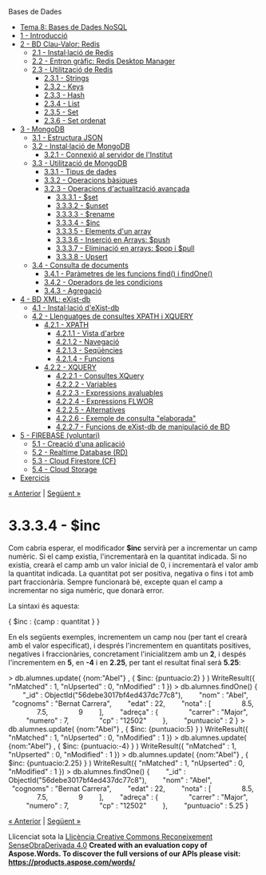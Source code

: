 Bases de Dades

- [Tema 8: Bases de Dades NoSQL](index.md)
- [1 - Introducció](1__introducci.md)
- [2 - BD Clau-Valor: Redis](2__bd_clauvalor_redis.md) 
  - [2.1 - Instal·lació de Redis](21__installaci_de_redis.md)
  - [2.2 - Entron gràfic: Redis Desktop Manager](22__entron_grfic_redis_desktop_manager.md)
  - [2.3 - Utilització de Redis](23__utilitzaci_de_redis.md) 
    - [2.3.1 - Strings](231__strings.md)
    - [2.3.2 - Keys](232__keys.md)
    - [2.3.3 - Hash](233__hash.md)
    - [2.3.4 - List](234__list.md)
    - [2.3.5 - Set](235__set.md)
    - [2.3.6 - Set ordenat](236__set_ordenat.md)
- [3 - MongoDB](3__mongodb.md) 
  - [3.1 - Estructura JSON](31__estructura_json.md)
  - [3.2 - Instal·lació de MongoDB](32__installaci_de_mongodb.md) 
    - [3.2.1 - Connexió al servidor de l'Institut](321__connexi_al_servidor_de_linstitut.md)
  - [3.3 - Utilització de MongoDB](33__utilitzaci_de_mongodb.md) 
    - [3.3.1 - Tipus de dades](331__tipus_de_dades.md)
    - [3.3.2 - Operacions bàsiques](332__operacions_bsiques.md)
    - [3.2.3 - Operacions d'actualització avançada](323__operacions_dactualitzaci_avanada.md) 
      - [3.3.3.1 - $set](3331__set.md)
      - [3.3.3.2 - $unset](3332__unset.md)
      - [3.3.3.3 - $rename](3333__rename.md)
      - [3.3.3.4 - $inc](3334__inc.md)
      - [3.3.3.5 - Elements d'un array](3335__elements_dun_array.md)
      - [3.3.3.6 - Inserció en Arrays: $push](3336__inserci_en_arrays_push.md)
      - [3.3.3.7 - Eliminació en arrays: $pop i $pull](3337__eliminaci_en_arrays_pop_i_pull.md)
      - [3.3.3.8 - Upsert](3338__upsert.md)
  - [3.4 - Consulta de documents](34__consulta_de_documents.md) 
    - [3.4.1 - Paràmetres de les funcions find() i findOne()](341__parmetres_de_les_funcions_find_i_findone.md)
    - [3.4.2 - Operadors de les condicions](342__operadors_de_les_condicions.md)
    - [3.4.3 - Agregació](343__agregaci.md)
- [4 - BD XML: eXist-db](4__bd_xml_existdb.md) 
  - [4.1 - Instal·lació d'eXist-db](41__installaci_dexistdb.md)
  - [4.2 - Llenguatges de consultes XPATH i XQUERY](42__llenguatges_de_consultes_xpath_i_xquery.md) 
    - [4.2.1 - XPATH](421__xpath.md) 
      - [4.2.1.1 - Vista d'arbre](4211__vista_darbre.md)
      - [4.2.1.2 - Navegació](4212__navegaci.md)
      - [4.2.1.3 - Seqüències](4213__seqncies.md)
      - [4.2.1.4 - Funcions](4214__funcions.md)
    - [4.2.2 - XQUERY](422__xquery.md) 
      - [4.2.2.1 - Consultes XQuery](4221__consultes_xquery.md)
      - [4.2.2.2 - Variables](4222__variables.md)
      - [4.2.2.3 - Expressions avaluables](4223__expressions_avaluables.md)
      - [4.2.2.4 - Expressions FLWOR](4224__expressions_flwor.md)
      - [4.2.2.5 - Alternatives](4225__alternatives.md)
      - [4.2.2.6 - Exemple de consulta "elaborada"](4226__exemple_de_consulta_elaborada.md)
      - [4.2.2.7 - Funcions de eXist-db de manipulació de BD](4227__funcions_de_existdb_de_manipulaci_de_bd.md)
- [5 - FIREBASE (voluntari)](5__firebase_voluntari.md) 
  - [5.1 - Creació d'una aplicació](51__creaci_duna_aplicaci.md)
  - [5.2 - Realtime Database (RD)](52__realtime_database_rd.md)
  - [5.3 - Cloud Firestore (CF)](53__cloud_firestore_cf.md)
  - [5.4 - Cloud Storage](54__cloud_storage.md)
- [Exercicis](exercicis.md)

[« Anterior](3333__rename.md) | [Següent »](3335__elements_dun_array.md)
# <a name="main"></a>**3.3.3.4 - $inc**
Com cabria esperar, el modificador **$inc** servirà per a incrementar un camp numèric. Si el camp existia, l'incrementarà en la quantitat indicada. Si no existia, crearà el camp amb un valor inicial de 0, i incrementarà el valor amb la quantitat indicada. La quantitat pot ser positiva, negativa o fins i tot amb part fraccionària. Sempre funcionarà bé, excepte quan el camp a incrementar no siga numèric, que donarà error.

La sintaxi és aquesta:

{ $inc : {camp : quantitat } }

En els següents exemples, incrementem un camp nou (per tant el crearà amb el valor especificat), i després l'incrementem en quantitats positives, negatives i fraccionàries, concretament l'inicialitzem amb un **2**, i despés l'incrementem en **5**, en **-4** i en **2.25**, per tant el resultat final serà **5.25**:

\> db.alumnes.update( {nom:"Abel"} , { $inc: {puntuacio:2} } )
WriteResult({ "nMatched" : 1, "nUpserted" : 0, "nModified" : 1 })
\> db.alumnes.findOne()
{
`    `"\_id" : ObjectId("56debe3017bf4ed437dc77c8"),
`    `"nom" : "Abel",
`    `"cognoms" : "Bernat Carrera",
`    `"edat" : 22,
`    `"nota" : [
`        `8.5,
`        `7.5,
`        `9
`    `],
`    `"adreça" : {
`        `"carrer" : "Major",
`        `"numero" : 7,
`        `"cp" : "12502"
`    `},
`    `"puntuacio" : 2
}
\> db.alumnes.update( {nom:"Abel"} , { $inc: {puntuacio:5} } )
WriteResult({ "nMatched" : 1, "nUpserted" : 0, "nModified" : 1 })
\> db.alumnes.update( {nom:"Abel"} , { $inc: {puntuacio:-4} } )
WriteResult({ "nMatched" : 1, "nUpserted" : 0, "nModified" : 1 })
\> db.alumnes.update( {nom:"Abel"} , { $inc: {puntuacio:2.25} } )
WriteResult({ "nMatched" : 1, "nUpserted" : 0, "nModified" : 1 })
\> db.alumnes.findOne()
{
`    `"\_id" : ObjectId("56debe3017bf4ed437dc77c8"),
`    `"nom" : "Abel",
`    `"cognoms" : "Bernat Carrera",
`    `"edat" : 22,
`    `"nota" : [
`        `8.5,
`        `7.5,
`        `9
`    `],
`    `"adreça" : {
`        `"carrer" : "Major",
`        `"numero" : 7,
`        `"cp" : "12502"
`    `},
`    `"puntuacio" : 5.25
}

[« Anterior](3333__rename.md) | [Següent »](3335__elements_dun_array.md)

Llicenciat sota la [Llicència Creative Commons Reconeixement SenseObraDerivada 4.0](http://creativecommons.org/licenses/by-nd/4.0/)
**Created with an evaluation copy of Aspose.Words. To discover the full versions of our APIs please visit: https://products.aspose.com/words/**

